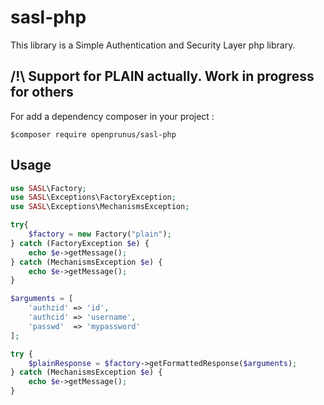 # sasl-php

This library is a Simple Authentication and Security Layer php library.

## /!\ Support for PLAIN actually. Work in progress for others

For add a dependency composer in your project :

```
$composer require openprunus/sasl-php
```

## Usage

```php
use SASL\Factory;
use SASL\Exceptions\FactoryException;
use SASL\Exceptions\MechanismsException;

try{
    $factory = new Factory("plain");
} catch (FactoryException $e) {
    echo $e->getMessage();
} catch (MechanismsException $e) {
    echo $e->getMessage();
}

$arguments = [
    'authzid' => 'id',
    'authcid' => 'username',
    'passwd'  => 'mypassword'
];

try {
    $plainResponse = $factory->getFormattedResponse($arguments);
} catch (MechanismsException $e) {
    echo $e->getMessage();
}
```
